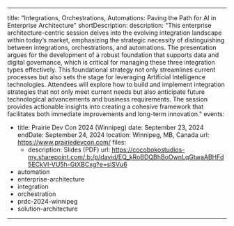 ---

title: "Integrations, Orchestrations, Automations: Paving the Path for AI in Enterprise Architecture" 
shortDescription: 
description: "This enterprise architecture-centric session delves into the evolving integration landscape within today’s market, emphasizing the strategic necessity of distinguishing between integrations, orchestrations, and automations. The presentation argues for the development of a robust foundation that supports data and digital governance, which is critical for managing these three integration types effectively. This foundational strategy not only streamlines current processes but also sets the stage for leveraging Artificial Intelligence technologies. Attendees will explore how to build and implement integration strategies that not only meet current needs but also anticipate future technological advancements and business requirements. The session provides actionable insights into creating a cohesive framework that facilitates both immediate improvements and long-term innovation."
events:
- title: Prairie Dev Con 2024 (Winnipeg)
  date: September 23, 2024
  endDate: September 24, 2024
  location: Winnipeg, MB, Canada
  url: https://www.prairiedevcon.com/
  files:
  - description: Slides (PDF)
    url: https://cocobokostudios-my.sharepoint.com/:b:/p/david/EQ_kRoBDQBhBoOwnLqGtwaABHFd5ECkVI-VU5h-GtXBCxg?e=siSVu6
- automation
- enterprise-architecture
- integration
- orchestration
- prdc-2024-winnipeg
- solution-architecture

---